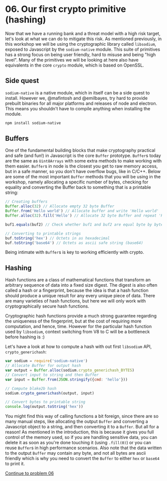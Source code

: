 # 06. Our first crypto primitive (hashing)

Now that we have a running bank and a threat model with a high risk target,
let's look at what we can do to mitigate this risk. As mentioned previously,
in this workshop we will be using the cryptographic library called `libsodium`,
exposed to Javascript by the `sodium-native` module. This suite of primitives
has a strong focus on being user friendly, hard to misuse and being
"high level". Many of the primitives we will be looking at here also have
equivalents in the core `crypto` module, which is based on OpenSSL.

## Side quest

`sodium-native` is a native module, which in itself can be a side quest to
install. However we, @mafintosh and @emilbayes, try hard to provide prebuilt
binaries for all major platforms and releases of node and electron. This means
you shouldn't have to compile anything when installing the module.

```sh
npm install sodium-native
```

## Buffers

One of the fundamental building blocks that make cryptography practical and
safe (and fun!) in Javascript is the core `Buffer` prototype. `Buffer`s today
are the same as `Uint8Arrays` with some extra methods to make working with them
easier. `Buffer`s in node is the closest you get to raw memory access, but in a
safe manner, so you don't have overflow bugs, like in C/C++. Below are some of
the most important `Buffer` methods that you will be using in the workshop,
namely allocating a specific number of bytes, checking for equality and
converting the Buffer back to something that is a printable string:

```js
// Creating buffers
Buffer.alloc(32) // Allocate empty 32 byte Buffer
Buffer.from('Hello world') // Allocate buffer and write 'Hello world'
Buffer.alloc(32).fill('Hello') // Allocate 32 byte Buffer and repeat 'Hello'

buf1.equals(buf2) // Check whether buf1 and buf2 are equal byte by byte

// Converting to printable strings
buf.toString('hex') // Octets in as hexadecimal
buf.toString('base64') // Octets as ascii safe string (base64)
```

Being intimate with `Buffer`s is key to working efficiently with crypto.

## Hashing

Hash functions are a class of mathematical functions that transform an arbitrary
sequence of data into a fixed size digest. The digest is also often called a
hash or a fingerprint, because the idea is that a hash function should produce
a unique result for any every unique piece of data. There are many varieties of
hash functions, but here we will only work with cryptographically secure hash
functions.

Cryptographic hash functions provide a much strong guarantee regarding the
uniqueness of the fingerprint, but at the cost of requiring more computation,
and hence, time. However for the particular hash function used by `libsodium`,
context switching from V8 to C will be a bottleneck before hashing is :)

Let's have a look at how to compute a hash with out first `libsodium` API,
`crypto_generichash`:

```js
var sodium = require('sodium-native')
// Allocate Buffer for output hash
var output = Buffer.alloc(sodium.crypto_generichash_BYTES)
// Convert input to string and then Buffer
var input = Buffer.from(JSON.stringify({cmd: 'hello'}))

// Compute blake2b hash
sodium.crypto_generichash(output, input)

// Convert bytes to printable string
console.log(output.toString('hex'))
```

You might find this way of calling functions a bit foreign, since there are so
many manual steps, like allocating the output `Buffer` and converting a
Javascript object to a string, and then converting it to a `Buffer`. But all for
a reason! As mentioned in the introduction, this is because it gives you full
control of the memory used, so if you are handling sensitive data, you can
delete it as soon as you're done touching it (using `.fill(0)`) or you can
reuse `Buffer`s in high performance scenarios. Also note that the data written
to the output `Buffer` may contain any byte, and not all bytes are ascii
friendly which is why you need to convert the `Buffer` to either `hex` or
`base64` to print it.

[Continue to problem 06](06.md)
